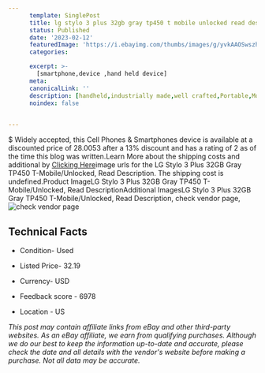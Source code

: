 ```yaml
---
      template: SinglePost
      title: lg stylo 3 plus 32gb gray tp450 t mobile unlocked read description
      status: Published
      date: '2023-02-12'
      featuredImage: 'https://i.ebayimg.com/thumbs/images/g/yvkAAOSwszhjwIV0/s-l225.jpg'
      categories: 

      excerpt: >-
        [smartphone,device ,hand held device]
      meta:
      canonicalLink: ''
      description: [handheld,industrially made,well crafted,Portable,Mobile,Compact,Convenient,Lightweight,Maneuverable,Man-portable,Miniature,Carriable,Hand-held,Light,Holdable,Transportable,Mobile device,Pocket-sized,On-the-go,Wireless,Cordless,Compact size,Convenient size, smartphone,device ,hand held device]
      noindex: false

        
---
```

$
    Widely accepted, this Cell Phones & Smartphones device is available at a discounted price of 28.0053 after a 13% discount and has a rating of 2 as of the time this blog was written.Learn More about the shipping costs and additional by [Clicking Here](https://www.ebay.com/itm/266082245562?hash=item3df3bcdbba%3Ag%3AyvkAAOSwszhjwIV0&mkevt=1&mkcid=1&mkrid=711-53200-19255-0&campid=%253CePNCampaignId%253E&customid=%253CreferenceId%253E&toolid=10049)image urls for the LG Stylo 3 Plus 32GB Gray TP450 T-Mobile/Unlocked, Read Description. The shipping cost is undefined.Product ImageLG Stylo 3 Plus 32GB Gray TP450 T-Mobile/Unlocked, Read DescriptionAdditional ImagesLG Stylo 3 Plus 32GB Gray TP450 T-Mobile/Unlocked, Read Description, check vendor page, ![check vendor page](https://origin-galleryplus.ebayimg.com/ws/web/266082245562_2_0_1/225x225.jpg,https://origin-galleryplus.ebayimg.com/ws/web/266082245562_3_0_1/225x225.jpg,https://origin-galleryplus.ebayimg.com/ws/web/266082245562_4_0_1/225x225.jpg,https://origin-galleryplus.ebayimg.com/ws/web/266082245562_5_0_1/225x225.jpg,https://origin-galleryplus.ebayimg.com/ws/web/266082245562_6_0_1/225x225.jpg,https://origin-galleryplus.ebayimg.com/ws/web/266082245562_7_0_1/225x225.jpg,https://origin-galleryplus.ebayimg.com/ws/web/266082245562_8_0_1/225x225.jpg,https://origin-galleryplus.ebayimg.com/ws/web/266082245562_9_0_1/225x225.jpg)
    
    

 ## Technical Facts 



     
      

 - Condition- Used 


      

 - Listed Price- 32.19 


      

 - Currency- USD 


      

 - Feedback score - 6978 


      

 - Location - US 


      
      

 *_This post may contain affiliate links from eBay and other third-party websites. As an eBay affiliate, we earn from qualifying purchases. Although we do our best to keep the information up-to-date and accurate, please check the date and all details with the vendor's website before making a purchase. Not all data may be accurate._*



    
    
    
    
    